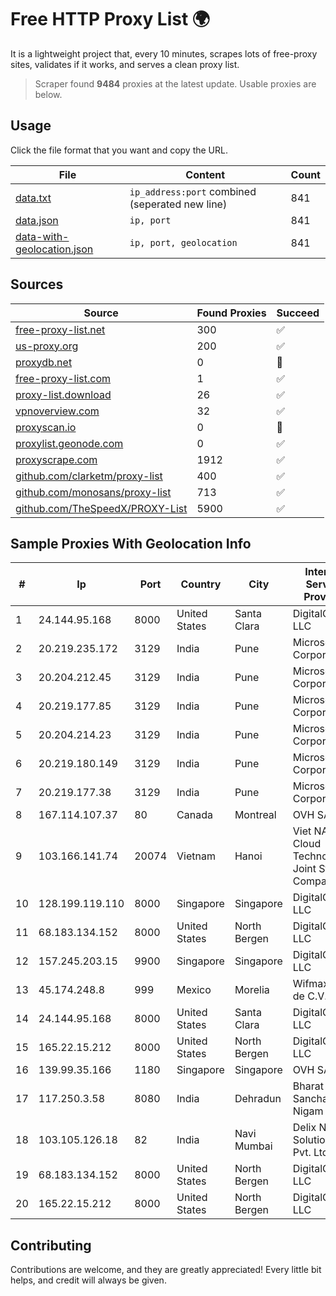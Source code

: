 
# Free HTTP Proxy List 🌍

It is a lightweight project that, every 10 minutes, scrapes lots of free-proxy sites, validates if it works, and serves a clean proxy list.


> Scraper found **9484** proxies at the latest update. Usable proxies are below.

## Usage

Click the file format that you want and copy the URL.


|File|Content|Count|
|----|-------|-----|
|[data.txt](https://raw.githubusercontent.com/themiralay/Proxy-List-World/master/data.txt)|`ip_address:port` combined (seperated new line)|841|
|[data.json](https://raw.githubusercontent.com/themiralay/Proxy-List-World/master/data.json)|`ip, port`|841|
|[data-with-geolocation.json](https://raw.githubusercontent.com/themiralay/Proxy-List-World/master/data-with-geolocation.json)|`ip, port, geolocation`|841|

## Sources

|Source|Found Proxies|Succeed|
|------|-------------|-------|
|[free-proxy-list.net](https://free-proxy-list.net)|300|✅|
|[us-proxy.org](https://www.us-proxy.org)|200|✅|
|[proxydb.net](http://proxydb.net)|0|🚫|
|[free-proxy-list.com](https://free-proxy-list.com/?page=&port=&type%5B%5D=http&type%5B%5D=https&up_time=0&search=Search)|1|✅|
|[proxy-list.download](https://www.proxy-list.download/HTTP)|26|✅|
|[vpnoverview.com](https://vpnoverview.com/privacy/anonymous-browsing/free-proxy-servers)|32|✅|
|[proxyscan.io](https://www.proxyscan.io)|0|🚫|
|[proxylist.geonode.com](https://proxylist.geonode.com/api/proxy-list?limit=300&page=1&sort_by=lastChecked&sort_type=desc&protocols=http,https)|0|✅|
|[proxyscrape.com](https://api.proxyscrape.com/v2/?request=displayproxies&protocol=http&timeout=10000&country=all&ssl=all&anonymity=all)|1912|✅|
|[github.com/clarketm/proxy-list](https://raw.githubusercontent.com/clarketm/proxy-list/master/proxy-list-raw.txt)|400|✅|
|[github.com/monosans/proxy-list](https://raw.githubusercontent.com/monosans/proxy-list/main/proxies/http.txt)|713|✅|
|[github.com/TheSpeedX/PROXY-List](https://raw.githubusercontent.com/TheSpeedX/PROXY-List/master/http.txt)|5900|✅|


## Sample Proxies With Geolocation Info

|#|Ip|Port|Country|City|Internet Service Provider|
|-|--|----|-------|----|-------------------------|
|1|24.144.95.168|8000|United States|Santa Clara|DigitalOcean, LLC|
|2|20.219.235.172|3129|India|Pune|Microsoft Corporation|
|3|20.204.212.45|3129|India|Pune|Microsoft Corporation|
|4|20.219.177.85|3129|India|Pune|Microsoft Corporation|
|5|20.204.214.23|3129|India|Pune|Microsoft Corporation|
|6|20.219.180.149|3129|India|Pune|Microsoft Corporation|
|7|20.219.177.38|3129|India|Pune|Microsoft Corporation|
|8|167.114.107.37|80|Canada|Montreal|OVH SAS|
|9|103.166.141.74|20074|Vietnam|Hanoi|Viet NAM Cloud Technology Joint Stock Company|
|10|128.199.119.110|8000|Singapore|Singapore|DigitalOcean, LLC|
|11|68.183.134.152|8000|United States|North Bergen|DigitalOcean, LLC|
|12|157.245.203.15|9900|Singapore|Singapore|DigitalOcean, LLC|
|13|45.174.248.8|999|Mexico|Morelia|Wifmax S.A de C.V.|
|14|24.144.95.168|8000|United States|Santa Clara|DigitalOcean, LLC|
|15|165.22.15.212|8000|United States|North Bergen|DigitalOcean, LLC|
|16|139.99.35.166|1180|Singapore|Singapore|OVH SAS|
|17|117.250.3.58|8080|India|Dehradun|Bharat Sanchar Nigam Ltd|
|18|103.105.126.18|82|India|Navi Mumbai|Delix Net Solutions Pvt. Ltd|
|19|68.183.134.152|8000|United States|North Bergen|DigitalOcean, LLC|
|20|165.22.15.212|8000|United States|North Bergen|DigitalOcean, LLC|



## Contributing

Contributions are welcome, and they are greatly appreciated! Every
little bit helps, and credit will always be given.

